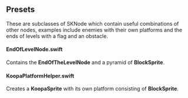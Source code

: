 ## Presets
These are subclasses of SKNode which contain useful combinations of other nodes, examples include enemies with their own platforms and the ends of levels with a flag and an obstacle.
#### EndOfLevelNode.swift
Contains the **EndOfTheLevelNode** and a pyramid of **BlockSprite**.
#### KoopaPlatformHelper.swift
Creates a **KoopaSprite** with its own platform consisting of **BlockSprite**.
